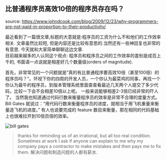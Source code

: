 比普通程序员高效10倍的程序员存在吗？ 
--- 
source: https://www.johndcook.com/blog/2009/12/23/why-programmers-are-not-paid-in-proportion-to-their-productivity/  

最近看到了一篇很文章,标题的大意就是:程序员的工资为什么不和他们的工作效率相关. 文章虽然比较短, 但是内容还是比较有意思的.当然还有一些神回复也非常的有意思. 今天就和大家简单聊聊这边文章.  
目前越来越多的人认同这个观点: 程序员和程序员之间的工作效率的差别是成百上千的, 书面语一点说就是相差好几个数量级(orders of magnitude).  

首先，非常常见的一个问题就是“真的有比普通程序要高效10倍（甚至100倍）的程序员吗？”。环视下你的四周的开发人员，一个你认为最菜鸡的同事，再找一个你认为最牛的程序员，到版本管理系统里面查查看最近几天两个人提交了多少代码，比较一下会不会相差10倍以上呢。 一般来说能够相差2-3倍已经非常的吓人了。
当然我也知道通过代码行数来衡量程序员的效率是非常不合理的度量方式。Bill Gates 就说过：“用代码行数来衡量程序员的进度，就相当于用飞机重量来衡量造飞机的进度。” 有人也说要完成的 feature 数目来衡量，那在相同的代码基础上也很难拉开到10倍百倍的效率。

![bill gates](http://cdn2.51ulong.com/18-9-28/41682812.jpg)   


> thanks for reminding us of an irrational, but all too real condition. Sometimes at work I ask if anyone can explain to me why my company pays a contractor to make mistakes and then pays me to fix them.  解决问题和制造问题的人都有薪水.  
<!--stackedit_data:
eyJoaXN0b3J5IjpbMTEyMTAxNDAxNSwtNjc5NTI5MTMwLC0xNT
gxODU2NTMwLDE3NDk2NTg4MzMsMTMxMDcwODgzMiwtMTY4NzM1
NDgwLDEwMzk4MjcwMTcsMzkzMTI2MzExLC0xNjI0MzI0MDM1XX
0=
-->